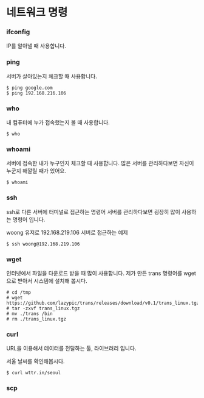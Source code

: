 # 네트워크 명령
### ifconfig
IP를 알아낼 때 사용합니다.

### ping
서버가 살아있는지 체크할 때 사용합니다.

```
$ ping google.com
$ ping 192.168.216.106
```

### who
내 컴퓨터에 누가 접속했는지 볼 때 사용합니다. 

```
$ who
```

### whoami
서버에 접속한 내가 누구인지 체크할 때 사용합니다.
많은 서버를 관리하다보면 자신이 누군지 해깔릴 때가 있어요.

```
$ whoami
```

### ssh
ssh로 다른 서버에 터미널로 접근하는 명령어
서버를 관리하다보면 굉장히 많이 사용하는 명령어 입니다.

woong 유저로 192.168.219.106 서버로 접근하는 예제
```
$ ssh woong@192.168.219.106
```

### wget
인터넷에서 파일을 다운로드 받을 때 많이 사용합니다.
제가 만든 trans 명령어를 wget으로 받아서 시스템에 설치해 봅시다.

```
# cd /tmp
# wget https://github.com/lazypic/trans/releases/download/v0.1/trans_linux.tgz
# tar -zxvf trans_linux.tgz
# mv ./trans /bin
# rm ./trans_linux.tgz
```

### curl
URL을 이용해서 데이터를 전달하는 툴, 라이브러리 입니다.

서울 날씨를 확인해봅시다.
```
$ curl wttr.in/seoul
```

### scp
